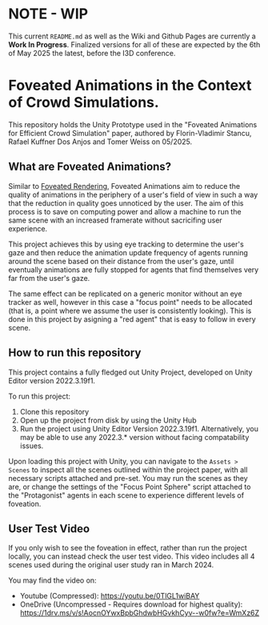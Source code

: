 # NOTE - WIP
This current `README.md` as well as the Wiki and Github Pages are currently a **Work In Progress**. Finalized versions for all of these are expected by the 6th of May 2025 the latest, before the I3D conference. 

# Foveated Animations in the Context of Crowd Simulations.
This repository holds the Unity Prototype used in the "Foveated Animations for Efficient Crowd Simulation" paper, authored by Florin-Vladimir Stancu, Rafael Kuffner Dos Anjos and Tomer Weiss on 05/2025.

## What are Foveated Animations?
Similar to [Foveated Rendering](https://en.wikipedia.org/wiki/Foveated_rendering), Foveated Animations aim to reduce the quality of animations in the periphery of a user's field of view in such a way that the reduction in quality goes unnoticed by the user. The aim of this process is to save on computing power and allow a machine to run the same scene with an increased framerate without sacricifing user experience.

This project achieves this by using eye tracking to determine the user's gaze and then reduce the animation update frequency of agents running around the scene based on their distance from the user's gaze, until eventually animations are fully stopped for
agents that find themselves very far from the user's gaze.

The same effect can be replicated on a generic monitor without an eye tracker as well, however in this case a "focus point" needs to be allocated (that is, a point where we assume the user is consistently looking). This is done in this project by asigning a "red agent" that is easy to follow in every scene.

## How to run this repository
This project contains a fully fledged out Unity Project, developed on Unity Editor version 2022.3.19f1.

To run this project: 
1. Clone this repository
2. Open up the project from disk by using the Unity Hub
3. Run the project using Unity Editor Version 2022.3.19f1. Alternatively, you may be able to use any 2022.3.* version without facing compatability issues.

Upon loading this project with Unity, you can navigate to the `Assets > Scenes` to inspect all the scenes outlined within the project paper, with all necessary scripts attached and pre-set. You may run the scenes as they are, or change the settings of the "Focus Point Sphere" script attached to the "Protagonist" agents in each scene to experience different levels of foveation.

## User Test Video

If you only wish to see the foveation in effect, rather than run the project locally, you can instead check the user test video. This video includes all 4 scenes used during the original user study ran in March 2024.

You may find the video on:
- Youtube (Compressed): https://youtu.be/0TlGL1wiBAY
- OneDrive (Uncompressed - Requires download for highest quality): https://1drv.ms/v/s!AocnOYwxBpbGhdwbHGvkhCyv--w0fw?e=WmXz6Z
